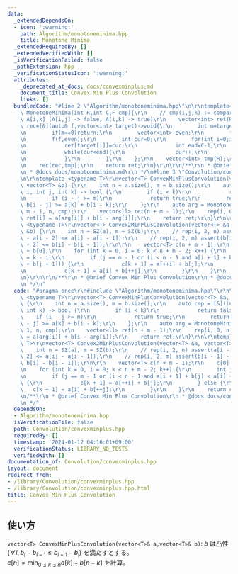 ```yaml
---
data:
  _extendedDependsOn:
  - icon: ':warning:'
    path: Algorithm/monotoneminima.hpp
    title: Monotone Minima
  _extendedRequiredBy: []
  _extendedVerifiedWith: []
  _isVerificationFailed: false
  _pathExtension: hpp
  _verificationStatusIcon: ':warning:'
  attributes:
    _deprecated_at_docs: docs/convexminplus.md
    document_title: Convex Min Plus Convolution
    links: []
  bundledCode: "#line 2 \"Algorithm/monotoneminima.hpp\"\n\r\ntemplate<typename F>vector<int>\
    \ MonotoneMinima(int R,int C,F cmp){\r\n    // cmp(i,j,k) := compare A[i,j] and\
    \ A[i,k] (A[i,j] -> false, A[i,k] -> true)\r\n    vector<int> ret(R);\r\n    auto\
    \ rec=[&](auto& f,vector<int> target)->void{\r\n        int m=target.size();\r\
    \n        if(m==0)return;\r\n        vector<int> even;\r\n        for(int i=1;i<m;i+=2)even.push_back(target[i]);\r\
    \n        f(f,even);\r\n        int cur=0;\r\n        for(int i=0;i<m;i+=2){\r\
    \n            ret[target[i]]=cur;\r\n            int end=C-1;\r\n            if(i!=m-1)end=ret[even[i/2]];\r\
    \n            while(cur<end){\r\n                cur++;\r\n                if(cmp(target[i],ret[target[i]],cur))ret[target[i]]=cur;\r\
    \n            }\r\n        }\r\n    };\r\n    vector<int> tmp(R);\r\n    iota(ALL(tmp),0);\r\
    \n    rec(rec,tmp);\r\n    return ret;\r\n}\r\n\r\n/**\r\n * @brief Monotone Minima\r\
    \n * @docs docs/monotoneminima.md\r\n */\n#line 3 \"Convolution/convexminplus.hpp\"\
    \n\r\ntemplate <typename T>\r\nvector<T> ConvexMinPlusConvolution(vector<T> &a,\
    \ vector<T> &b) {\r\n    int n = a.size(), m = b.size();\r\n    auto cmp = [&](int\
    \ i, int j, int k) -> bool {\r\n        if (i < k)\r\n            return false;\r\
    \n        if (i - j >= m)\r\n            return true;\r\n        return a[j] +\
    \ b[i - j] >= a[k] + b[i - k];\r\n    };\r\n    auto arg = MonotoneMinima(n +\
    \ m - 1, n, cmp);\r\n    vector<ll> ret(n + m - 1);\r\n    rep(i, 0, n + m - 1)\
    \ ret[i] = a[arg[i]] + b[i - arg[i]];\r\n    return ret;\r\n}\r\n\r\ntemplate\
    \ <typename T>\r\nvector<T> Convex2MinPlusConvolution(vector<T> &a, vector<T>\
    \ &b) {\r\n    int n = SZ(a), m = SZ(b);\r\n    // rep(i, 2, n) assert(a[i - 1]\
    \ - a[i - 2] <= a[i] - a[i - 1]);\r\n    // rep(i, 2, m) assert(b[i - 1] - b[i\
    \ - 2] <= b[i] - b[i - 1]);\r\n\r\n    vector<T> c(n + m - 1);\r\n    c[0] = a[0]\
    \ + b[0];\r\n    for (int k = 0, i = 0; k < n + m - 2; k++) {\r\n        int j\
    \ = k - i;\r\n        if (j == m - 1 or (i < n - 1 and a[i + 1] + b[j] < a[i]\
    \ + b[j + 1])) {\r\n            c[k + 1] = a[++i] + b[j];\r\n        } else {\r\
    \n            c[k + 1] = a[i] + b[++j];\r\n        }\r\n    }\r\n    return c;\r\
    \n}\r\n\r\n/**\r\n * @brief Convex Min Plus Convolution\r\n * @docs docs/convexminplus.md\r\
    \n */\n"
  code: "#pragma once\r\n#include \"Algorithm/monotoneminima.hpp\"\r\n\r\ntemplate\
    \ <typename T>\r\nvector<T> ConvexMinPlusConvolution(vector<T> &a, vector<T> &b)\
    \ {\r\n    int n = a.size(), m = b.size();\r\n    auto cmp = [&](int i, int j,\
    \ int k) -> bool {\r\n        if (i < k)\r\n            return false;\r\n    \
    \    if (i - j >= m)\r\n            return true;\r\n        return a[j] + b[i\
    \ - j] >= a[k] + b[i - k];\r\n    };\r\n    auto arg = MonotoneMinima(n + m -\
    \ 1, n, cmp);\r\n    vector<ll> ret(n + m - 1);\r\n    rep(i, 0, n + m - 1) ret[i]\
    \ = a[arg[i]] + b[i - arg[i]];\r\n    return ret;\r\n}\r\n\r\ntemplate <typename\
    \ T>\r\nvector<T> Convex2MinPlusConvolution(vector<T> &a, vector<T> &b) {\r\n\
    \    int n = SZ(a), m = SZ(b);\r\n    // rep(i, 2, n) assert(a[i - 1] - a[i -\
    \ 2] <= a[i] - a[i - 1]);\r\n    // rep(i, 2, m) assert(b[i - 1] - b[i - 2] <=\
    \ b[i] - b[i - 1]);\r\n\r\n    vector<T> c(n + m - 1);\r\n    c[0] = a[0] + b[0];\r\
    \n    for (int k = 0, i = 0; k < n + m - 2; k++) {\r\n        int j = k - i;\r\
    \n        if (j == m - 1 or (i < n - 1 and a[i + 1] + b[j] < a[i] + b[j + 1]))\
    \ {\r\n            c[k + 1] = a[++i] + b[j];\r\n        } else {\r\n         \
    \   c[k + 1] = a[i] + b[++j];\r\n        }\r\n    }\r\n    return c;\r\n}\r\n\r\
    \n/**\r\n * @brief Convex Min Plus Convolution\r\n * @docs docs/convexminplus.md\r\
    \n */"
  dependsOn:
  - Algorithm/monotoneminima.hpp
  isVerificationFile: false
  path: Convolution/convexminplus.hpp
  requiredBy: []
  timestamp: '2024-01-12 04:16:01+09:00'
  verificationStatus: LIBRARY_NO_TESTS
  verifiedWith: []
documentation_of: Convolution/convexminplus.hpp
layout: document
redirect_from:
- /library/Convolution/convexminplus.hpp
- /library/Convolution/convexminplus.hpp.html
title: Convex Min Plus Convolution
---
```

## 使い方

`vector<T> ConvexMinPlusConvolution(vector<T>& a,vector<T>& b)`: $b$ は凸性 ($\forall i,b_i-b_{i-1} \leq b_{i+1}-b_i$) を満たすとする。  
$c[n]=\min_{0 \leq k \leq n}a[k]+b[n-k]$ を計算。
